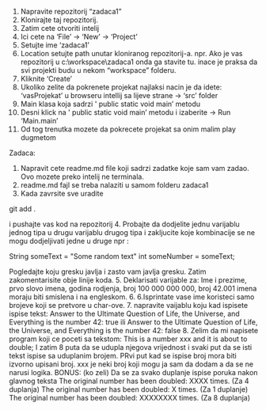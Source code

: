 1. Napravite repozitorij “zadaca1”
2. Klonirajte taj repozitorij.
3. Zatim cete otvoriti intelij
4. Ici cete na ‘File’ -> ‘New’ -> ‘Project’
5. Setujte ime ‘zadaca1’
6. Location setujte path unutar kloniranog repozitorij-a.
   npr. Ako je vas repozitorij u c:\workspace\zadaca1 onda ga stavite tu.
   inace je praksa da svi projekti budu u nekom “workspace” folderu.
7. Kliknite ‘Create’
8. Ukoliko zelite da pokrenete projekat najlaksi nacin je da idete:
   ‘vasProjekat’ u browseru intellij sa lijeve strane -> ‘src’ folder
9. Main klasa koja sadrzi ' public static void main’ metodu
10. Desni klick na ' public static void main’ metodu i izaberite -> Run ‘Main.main’
11. Od tog trenutka mozete da pokrecete projekat sa onim malim play dugmetom

Zadaca:
1. Napravit cete readme.md file koji sadrzi zadatke koje sam vam zadao. Ovo mozete preko intelij ne terminala.
2. readme.md fajl se treba nalaziti u samom folderu zadaca1
3. Kada zavrsite sve uradite

git add .

i pushajte vas kod na repozitorij 
4. Probajte da dodjelite jednu varijablu jednog tipa u drugu varijablu drugog tipa i zakljucite koje kombinacije se ne mogu dodjeljivati jedne u druge npr :

String someText = "Some random text"
int someNumber = someText;

Pogledajte koju gresku javlja i zasto vam javlja gresku.
Zatim zakomentarisite obje linije koda.
5. Deklarisati varijable za: Ime i prezime, prvo slovo imena, godina rodjenja, broj 100 000 000 000, broj 42.001
imena moraju biti smislena i na engleskom.
6. 6.Isprintate vase ime koristeci samo brojeve  koji se pretvore u char-ove.
7. napravite vaijablu koju kad ispisete ispise tekst:
Answer to the Ultimate Question of Life, the Universe, and Everything is the number 42: true
ili
Answer to the Ultimate Question of Life, the Universe, and Everything is the number 42: false
8. Zelim da mi napisete program koji ce poceti sa tekstom:
This is a number xxx and it is about to double;
I zatim 8 puta da se udupla njegova vrijednost i svaki put da se isti tekst ispise
sa uduplanim brojem. PRvi put kad se ispise broj mora biti izvorno upisani broj.   xxx je neki broj koji mogu ja sam da dodam a da se ne narusi logika.   BONUS: (ko zeli)
Da se za svako duplanje ispise poruka nakon glavnog teksta
The original number has been doubled: XXXX times. (Za 4 duplanja)
The original number has been doubled: X times. (Za 1 duplanje)
The original number has been doubled: XXXXXXXX times. (Za 8 duplanja)
